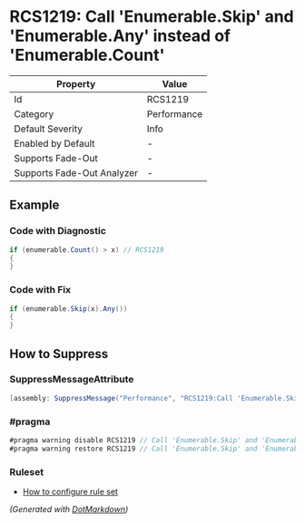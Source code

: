# RCS1219: Call 'Enumerable\.Skip' and 'Enumerable\.Any' instead of 'Enumerable\.Count'

| Property                    | Value       |
| --------------------------- | ----------- |
| Id                          | RCS1219     |
| Category                    | Performance |
| Default Severity            | Info        |
| Enabled by Default          | \-          |
| Supports Fade\-Out          | \-          |
| Supports Fade\-Out Analyzer | \-          |

## Example

### Code with Diagnostic

```csharp
if (enumerable.Count() > x) // RCS1219
{
}
```

### Code with Fix

```csharp
if (enumerable.Skip(x).Any())
{
}
```

## How to Suppress

### SuppressMessageAttribute

```csharp
[assembly: SuppressMessage("Performance", "RCS1219:Call 'Enumerable.Skip' and 'Enumerable.Any' instead of 'Enumerable.Count'.", Justification = "<Pending>")]
```

### \#pragma

```csharp
#pragma warning disable RCS1219 // Call 'Enumerable.Skip' and 'Enumerable.Any' instead of 'Enumerable.Count'.
#pragma warning restore RCS1219 // Call 'Enumerable.Skip' and 'Enumerable.Any' instead of 'Enumerable.Count'.
```

### Ruleset

* [How to configure rule set](../HowToConfigureAnalyzers.md)

*\(Generated with [DotMarkdown](http://github.com/JosefPihrt/DotMarkdown)\)*